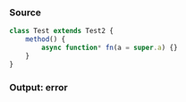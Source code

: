 ### Source
```js
class Test extends Test2 {
    method() {
        async function* fn(a = super.a) {}
    }
}
```

### Output: error
